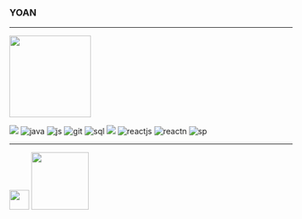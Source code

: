 ### YOAN &nbsp;&nbsp;&nbsp;
----
<a><img src="https://komarev.com/ghpvc/?username=yoansinh&style=for-the-badge&color=grey" width=145></a>

![](https://img.shields.io/badge/languages:-212021?style=flat-square) ![java](https://img.shields.io/badge/java-d1d1d1?style=flat-square) ![js](https://img.shields.io/badge/javascript-d1d1d1?style=flat-square) ![git](https://img.shields.io/badge/git-d1d1d1?style=flat-square) ![sql](https://img.shields.io/badge/sql-d1d1d1?style=flat-square) ![](https://img.shields.io/badge/frameworks:-212021?style=flat-square) ![reactjs](https://img.shields.io/badge/react.js-d1d1d1?style=flat-square) ![reactn](https://img.shields.io/badge/react%20native-d1d1d1?style=flat-square) ![sp](https://img.shields.io/badge/springboot-d1d1d1?style=flat-square)  


---- 
<a href="https://www.linkedin.com/in/yoansinh/" target="_blank"><img src="https://img.shields.io/badge/-blueviolet?style=for-the-badge&logo=linkedin" style="" width=35></a>
<a href="https://github.com/YoanSinH?tab=repositories" target="_blank"><img src="https://img.shields.io/badge/Some%20things%20%E2%96%BC-blueviolet?style=for-the-badge" width=102></a>
